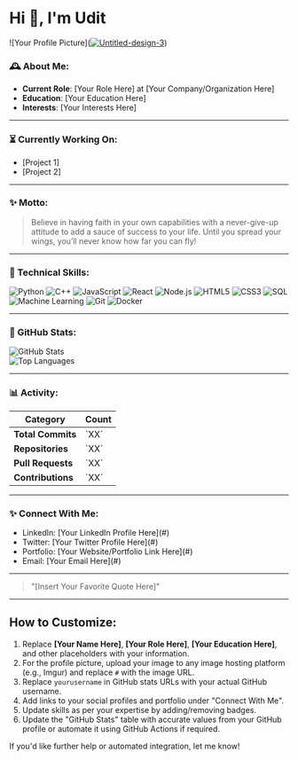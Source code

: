 # Hi 👋, I'm Udit

![Your Profile Picture](<a href="https://ibb.co/Rbqpr7x"><img src="https://i.ibb.co/c3jcfxG/Untitled-design-3.png" alt="Untitled-design-3" border="0"></a>) <!-- Replace # with your image link -->

### 🕰 About Me:
- **Current Role**: [Your Role Here] at [Your Company/Organization Here]
- **Education**: [Your Education Here]
- **Interests**: [Your Interests Here]

---

### ⏳ Currently Working On:
- [Project 1]
- [Project 2]

---

### ✨ Motto:
> Believe in having faith in your own capabilities with a never-give-up attitude to add a sauce of success to your life. Until you spread your wings, you’ll never know how far you can fly!

---

### 🔧 Technical Skills:

![Python](https://img.shields.io/badge/-Python-blue)
![C++](https://img.shields.io/badge/-C%2B%2B-blue)
![JavaScript](https://img.shields.io/badge/-JavaScript-yellow)
![React](https://img.shields.io/badge/-React-blueviolet)
![Node.js](https://img.shields.io/badge/-Node.js-green)
![HTML5](https://img.shields.io/badge/-HTML5-orange)
![CSS3](https://img.shields.io/badge/-CSS3-blue)
![SQL](https://img.shields.io/badge/-SQL-lightgrey)
![Machine Learning](https://img.shields.io/badge/-Machine%20Learning-blueviolet)
![Git](https://img.shields.io/badge/-Git-orange)
![Docker](https://img.shields.io/badge/-Docker-blue)

---

### 🔄 GitHub Stats:

<div style="animation: fadeIn 2s ease-in-out;">
  <img src="https://github-readme-stats.vercel.app/api?username=yourusername&show_icons=true&theme=radical" alt="GitHub Stats">
</div>

<div style="animation: fadeInUp 2s ease-in-out;">
  <img src="https://github-readme-stats.vercel.app/api/top-langs/?username=yourusername&layout=compact&theme=radical" alt="Top Languages">
</div>

---

### 📊 Activity:

<div style="animation: bounceIn 2s;">
  <table>
    <thead>
      <tr>
        <th>Category</th>
        <th>Count</th>
      </tr>
    </thead>
    <tbody>
      <tr>
        <td><strong>Total Commits</strong></td>
        <td>`XX`</td>
      </tr>
      <tr>
        <td><strong>Repositories</strong></td>
        <td>`XX`</td>
      </tr>
      <tr>
        <td><strong>Pull Requests</strong></td>
        <td>`XX`</td>
      </tr>
      <tr>
        <td><strong>Contributions</strong></td>
        <td>`XX`</td>
      </tr>
    </tbody>
  </table>
</div>

---

### ✨ Connect With Me:

<div style="animation: slideInRight 2s;">
  <ul>
    <li>LinkedIn: [Your LinkedIn Profile Here](#)</li>
    <li>Twitter: [Your Twitter Profile Here](#)</li>
    <li>Portfolio: [Your Website/Portfolio Link Here](#)</li>
    <li>Email: [Your Email Here](#)</li>
  </ul>
</div>

---

> "[Insert Your Favorite Quote Here]"

---

## How to Customize:
1. Replace **[Your Name Here]**, **[Your Role Here]**, **[Your Education Here]**, and other placeholders with your information.
2. For the profile picture, upload your image to any image hosting platform (e.g., Imgur) and replace `#` with the image URL.
3. Replace `yourusername` in GitHub stats URLs with your actual GitHub username.
4. Add links to your social profiles and portfolio under "Connect With Me".
5. Update skills as per your expertise by adding/removing badges.
6. Update the "GitHub Stats" table with accurate values from your GitHub profile or automate it using GitHub Actions if required.

If you'd like further help or automated integration, let me know!
